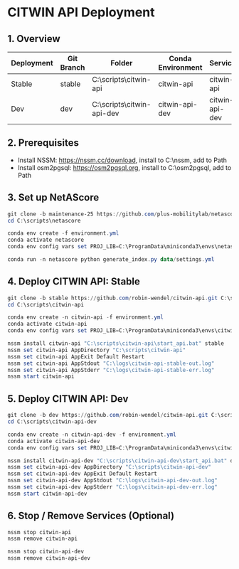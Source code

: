 # CITWIN API Deployment

## 1. Overview

| Deployment | Git Branch | Folder                    | Conda Environment | Service        | Port | Web Route       | .env File         |
|------------|------------|---------------------------|-------------------|----------------|------|-----------------|-------------------|
| Stable     | stable     | C:\scripts\citwin-api     | citwin-api        | citwin-api     | 8002 | /api/citwin     | config\stable.env |
| Dev        | dev        | C:\scripts\citwin-api-dev | citwin-api-dev    | citwin-api-dev | 9002 | /api/citwin/dev | config\dev.env    |

## 2. Prerequisites

- Install NSSM: https://nssm.cc/download, install to C:\nssm, add to Path
- Install osm2pgsql: https://osm2pgsql.org, install to C:\osm2pgsql, add to Path

## 3. Set up NetAScore

```powershell
git clone -b maintenance-25 https://github.com/plus-mobilitylab/netascore.git C:\scripts\netascore
cd C:\scripts\netascore
```

```powershell
conda env create -f environment.yml
conda activate netascore
conda env config vars set PROJ_LIB=C:\ProgramData\miniconda3\envs\netascore\Library\share\proj
```

```powershell
conda run -n netascore python generate_index.py data/settings.yml
```

## 4. Deploy CITWIN API: Stable

```powershell
git clone -b stable https://github.com/robin-wendel/citwin-api.git C:\scripts\citwin-api
cd C:\scripts\citwin-api
```

```powershell
conda env create -n citwin-api -f environment.yml
conda activate citwin-api
conda env config vars set PROJ_LIB=C:\ProgramData\miniconda3\envs\citwin-api\Library\share\proj
```

```powershell
nssm install citwin-api "C:\scripts\citwin-api\start_api.bat" stable
nssm set citwin-api AppDirectory "C:\scripts\citwin-api"
nssm set citwin-api AppExit Default Restart
nssm set citwin-api AppStdout "C:\logs\citwin-api-stable-out.log"
nssm set citwin-api AppStderr "C:\logs\citwin-api-stable-err.log"
nssm start citwin-api
```

## 5. Deploy CITWIN API: Dev

```powershell
git clone -b dev https://github.com/robin-wendel/citwin-api.git C:\scripts\citwin-api-dev
cd C:\scripts\citwin-api-dev
```

```powershell
conda env create -n citwin-api-dev -f environment.yml
conda activate citwin-api-dev
conda env config vars set PROJ_LIB=C:\ProgramData\miniconda3\envs\citwin-api-dev\Library\share\proj
```

```powershell
nssm install citwin-api-dev "C:\scripts\citwin-api-dev\start_api.bat" dev
nssm set citwin-api-dev AppDirectory "C:\scripts\citwin-api-dev"
nssm set citwin-api-dev AppExit Default Restart
nssm set citwin-api-dev AppStdout "C:\logs\citwin-api-dev-out.log"
nssm set citwin-api-dev AppStderr "C:\logs\citwin-api-dev-err.log"
nssm start citwin-api-dev
```

## 6. Stop / Remove Services (Optional)

```powershell
nssm stop citwin-api
nssm remove citwin-api
```

```powershell
nssm stop citwin-api-dev
nssm remove citwin-api-dev
```
